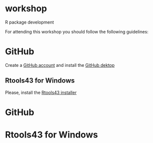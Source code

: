 # workshop
R package development

For attending this workshop you should follow the following guidelines:

# GitHub

Create a [GitHub account](https://docs.github.com/en/get-started/start-your-journey/creating-an-account-on-github) and install the [GitHub dektop](https://desktop.github.com/)

## Rtools43 for Windows

Please, install the [Rtools43 installer](https://cran.r-project.org/bin/windows/Rtools/rtools43/rtools.html)

# GitHub

# Rtools43 for Windows
